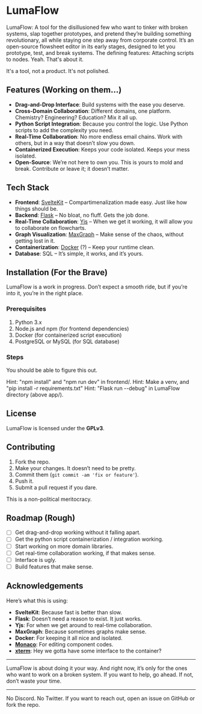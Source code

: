 # LumaFlow
LumaFlow: A tool for the disillusioned few who want to tinker with broken systems, slap together prototypes, and pretend they’re building something revolutionary, all while staying one step away from corporate control.
It’s an open-source flowsheet editor in its early stages, designed to let you prototype, test, and break systems. The defining features: Attaching scripts to nodes. Yeah. That's about it. 

It's a tool, not a product. It's not polished. 

## Features (Working on them...)

- **Drag-and-Drop Interface**: Build systems with the ease you deserve. 
- **Cross-Domain Collaboration**: Different domains, one platform. Chemistry? Engineering? Education? Mix it all up.
- **Python Script Integration**: Because you control the logic. Use Python scripts to add the complexity you need. 
- **Real-Time Collaboration**: No more endless email chains. Work with others, but in a way that doesn’t slow you down. 
- **Containerized Execution**: Keeps your code isolated. Keeps your mess isolated. 
- **Open-Source**: We’re not here to own you. This is yours to mold and break. Contribute or leave it; it doesn’t matter.

## Tech Stack

- **Frontend**: [SvelteKit](https://kit.svelte.dev/) – Compartimenalization made easy. Just like how things should be.
- **Backend**: [Flask](https://flask.palletsprojects.com/en/2.0.x/) – No bloat, no fluff. Gets the job done.
- **Real-Time Collaboration**: [Yjs](https://yjs.dev/) – When we get it working, it will allow you to collaborate on flowcharts.
- **Graph Visualization**: [MaxGraph](https://maxgraph.org/) – Make sense of the chaos, without getting lost in it.
- **Containerization**: [Docker](https://www.docker.com/) (?) – Keep your runtime clean.
- **Database**: SQL – It’s simple, it works, and it’s yours.

## Installation (For the Brave)

LumaFlow is a work in progress. Don’t expect a smooth ride, but if you’re into it, you’re in the right place.

### Prerequisites

1. Python 3.x
2. Node.js and npm (for frontend dependencies)
3. Docker (for containerized script execution)
4. PostgreSQL or MySQL (for SQL database)

### Steps

You should be able to figure this out. 

Hint: "npm install" and "npm run dev" in frontend/. 
Hint: Make a venv, and "pip install -r requirements.txt"
Hint: "Flask run --debug" in LumaFlow directory (above app/). 

## License

LumaFlow is licensed under the **GPLv3**.

## Contributing

1. Fork the repo.
2. Make your changes. It doesn’t need to be pretty.
3. Commit them (`git commit -am 'fix or feature'`).
4. Push it.
5. Submit a pull request if you dare.

This is a non-political meritocracy. 

## Roadmap (Rough)

- [ ] Get drag-and-drop working without it falling apart.
- [ ] Get the python script containerization / integration working.
- [ ] Start working on more domain libraries. 
- [ ] Get real-time collaboration working, if that makes sense. 
- [ ] Interface is ugly. 
- [ ] Build features that make sense. 

## Acknowledgements

Here’s what this is using:

- **SvelteKit**: Because fast is better than slow.
- **Flask**: Doesn’t need a reason to exist. It just works.
- **Yjs**: For when we get around to real-time collaboration.
- **MaxGraph**: Because sometimes graphs make sense.
- **Docker**: For keeping it all nice and isolated.
- [**Monaco**](https://microsoft.github.io/monaco-editor/): For editing component codes.
- [**xterm**](https://www.npmjs.com/package/xterm): Hey we gotta have some interface to the container?

---

LumaFlow is about doing it your way. And right now, it’s only for the ones who want to work on a broken system. If you want to help, go ahead. If not, don’t waste your time.

---

No Discord. No Twitter. If you want to reach out, open an issue on GitHub or fork the repo. 
